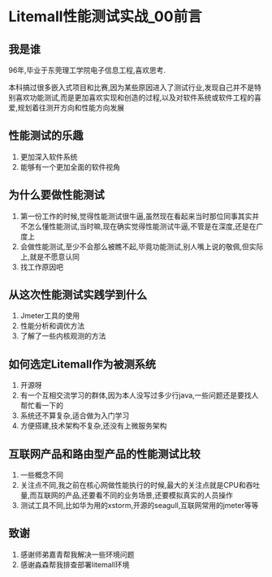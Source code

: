 # Litemall性能测试实战_00前言

## 我是谁

96年,毕业于东莞理工学院电子信息工程,喜欢思考.

本科搞过很多嵌入式项目和比赛,因为某些原因进入了测试行业,发现自己并不是特别喜欢功能测试,而是更加喜欢实现和创造的过程,以及对软件系统或软件工程的喜爱,规划着往测开方向和性能方向发展

## 性能测试的乐趣

1. 更加深入软件系统
2. 能够有一个更加全面的软件视角

## 为什么要做性能测试

1. 第一份工作的时候,觉得性能测试很牛逼,虽然现在看起来当时那位同事其实并不怎么懂性能测试,当时嘛,现在确实觉得性能测试牛逼,不管是在深度,还是在广度上
2. 会做性能测试,至少不会那么被瞧不起,毕竟功能测试,别人嘴上说的敬佩,但实际上,就是不愿意认同
3. 找工作原因吧

## 从这次性能测试实践学到什么

1. Jmeter工具的使用
2. 性能分析和调优方法
3. 了解了一些内核观测的方法

## 如何选定Litemall作为被测系统

1. 开源呀
2. 有一个互相交流学习的群体,因为本人没写过多少行java,一些问题还是要找人帮忙看一下的
3. 系统还不算复杂,适合做为入门学习
4. 方便搭建,技术架构不复杂,还没有上微服务架构

## 互联网产品和路由型产品的性能测试比较

1. 一些概念不同
2. 关注点不同,我之前在核心网做性能执行的时候,最大的关注点就是CPU和吞吐量,而互联网的产品,还要看不同的业务场景,还要模拟真实的人员操作
3. 测试工具不同,比如华为用的xstorm,开源的seagull,互联网常用的jmeter等等

## 致谢

1. 感谢师弟嘉青帮我解决一些环境问题
2. 感谢淼森帮我排查部署litemall环境
